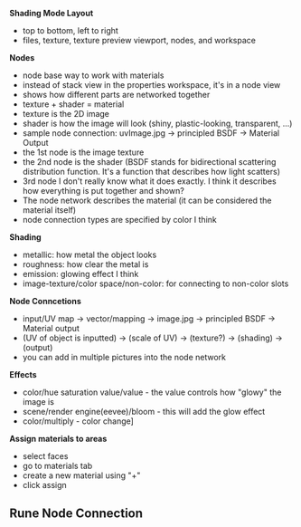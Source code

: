 **Shading Mode Layout**
- top to bottom, left to right
- files, texture, texture preview viewport, nodes, and workspace  

**Nodes**
- node base way to work with materials
- instead of stack view in the properties workspace, it's in a node view
- shows how different parts are networked together
- texture + shader = material
- texture is the 2D image
- shader is how the image will look (shiny, plastic-looking, transparent, ...)
- sample node connection: uvImage.jpg -> principled BSDF -> Material Output
- the 1st node is the image texture
- the 2nd node is the shader (BSDF stands for bidirectional scattering distribution function. It's a function that describes how light scatters)
- 3rd node I don't really know what it does exactly. I think it describes how everything is put together and shown?
- The node network describes the material (it can be considered the material itself)
- node connection types are specified by color I think

**Shading**
- metallic: how metal the object looks
- roughness: how clear the metal is
- emission: glowing effect I think
- image-texture/color space/non-color: for connecting to non-color slots

**Node Conncetions**
- input/UV map -> vector/mapping -> image.jpg -> principled BSDF -> Material output
- (UV of object is inputted) -> (scale of UV) -> (texture?) -> (shading) -> (output)
- you can add in multiple pictures into the node network

**Effects**
- color/hue saturation value/value - the value controls how "glowy" the image is
-  scene/render engine(eevee)/bloom - this will add the glow effect
-  color/multiply - color change]

**Assign materials to areas**
- select faces
- go to materials tab
- create a new material using "+"
- click assign

**Rune Node Connection**
- 
